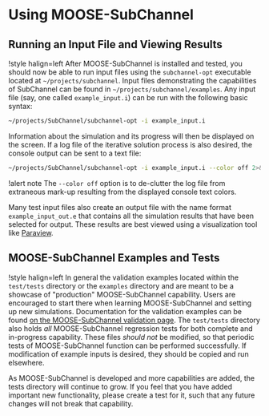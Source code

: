 # Using MOOSE-SubChannel

## Running an Input File and Viewing Results

!style halign=left
After MOOSE-SubChannel is installed and tested, you should now be able to run input files
using the `subchannel-opt` executable located at `~/projects/subchannel`. Input files
demonstrating the capabilities of SubChannel can be found in `~/projects/subchannel/examples`.
Any input file (say, one called `example_input.i`) can be run with the following
basic syntax:

```bash
~/projects/SubChannel/subchannel-opt -i example_input.i
```

Information about the simulation and its progress will then be displayed on the
screen. If a log file of the iterative solution process is also desired, the
console output can be sent to a text file:

```bash
~/projects/SubChannel/subchannel-opt -i example_input.i --color off 2>&1 | tee log.txt
```

!alert note
The `--color off` option is to de-clutter the log file from extraneous
mark-up resulting from the displayed console text colors.

Many test input files also create an output file with the name format
`example_input_out.e` that contains all the simulation results that have been
selected for output. These results are best viewed using a visualization tool
like [Paraview](http://www.paraview.org/download/).

## MOOSE-SubChannel Examples and Tests

!style halign=left
In general the validation examples located within the `test/tests` directory or the `examples` directory and are meant to be a showcase of "production" MOOSE-SubChannel capability. Users are encouraged to start there
when learning MOOSE-SubChannel and setting up new simulations. Documentation for the validation
examples can be found [on the MOOSE-SubChannel validation page](v&v/v&v-list.md). The
`test/tests` directory also holds *all* MOOSE-SubChannel regression tests for both complete and in-progress capability. These files *should not* be modified, so that periodic tests of MOOSE-SubChannel function can be performed successfully. If modification of example inputs is desired, they should be copied and run elsewhere.

As MOOSE-SubChannel is developed and more capabilities are added, the tests directory will continue to
grow. If you feel that you have added important new functionality, please create a test for
it, such that any future changes will not break that capability.
